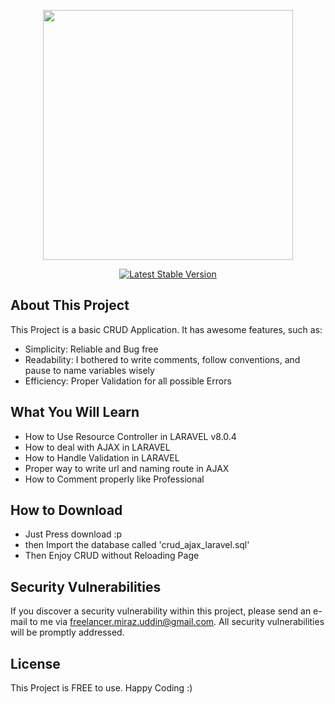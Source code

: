 <p align="center"><img src="iconForReadMe.png" width="400"></p>

<p align="center">
<a href="https://packagist.org/packages/laravel/framework"><img src="https://poser.pugx.org/laravel/framework/v/stable.svg" alt="Latest Stable Version"></a>
</p>

## About This Project

This Project is a basic CRUD Application. It has awesome features, such as:

- Simplicity: Reliable and Bug free
- Readability: I bothered to write comments, follow conventions, and pause to name variables wisely
- Efficiency: Proper Validation for all possible Errors

## What You Will Learn

- How to Use Resource Controller in LARAVEL v8.0.4
- How to deal with AJAX in LARAVEL
- How to Handle Validation in LARAVEL
- Proper way to write url and naming route in AJAX
- How to Comment properly like Professional

## How to Download

- Just Press download :p
- then Import the database called 'crud_ajax_laravel.sql'
- Then Enjoy CRUD without Reloading Page

## Security Vulnerabilities

If you discover a security vulnerability within this project, please send an e-mail to me via [freelancer.miraz.uddin@gmail.com](mailto:freelancer.miraz.uddin@gmail.com). All security vulnerabilities will be promptly addressed.

## License

This Project is FREE to use. Happy Coding :)
